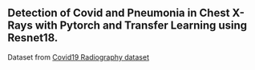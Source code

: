 ## Detection of Covid and Pneumonia in Chest X-Rays with Pytorch and Transfer Learning using Resnet18.

Dataset from [Covid19 Radiography dataset](https://www.kaggle.com/datasets/tawsifurrahman/covid19-radiography-database/)
